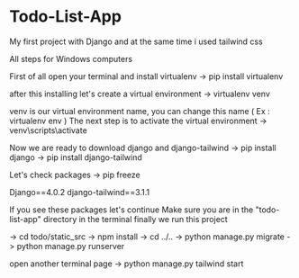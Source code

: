# Todo-List-App
My first project with Django and at the same time i used tailwind css

All steps for Windows computers

First of all open your terminal and install virtualenv 
-> pip install virtualenv 

after this installing let's create a virtual environment
-> virtualenv venv 

venv is our virtual environment name, you can change this name ( Ex : virtualenv env )
The next step is to activate the virtual environment
-> venv\scripts\activate

Now we are ready to download django and django-tailwind
-> pip install django
-> pip install django-tailwind

Let's check packages 
-> pip freeze

Django==4.0.2
django-tailwind==3.1.1

If you see these packages let's continue
Make sure you are in the "todo-list-app" directory in the terminal
finally we run this  project

-> cd todo/static_src
-> npm install
-> cd ../..
-> python manage.py migrate
-> python manage.py runserver 

open another terminal page
-> python manage.py tailwind start  